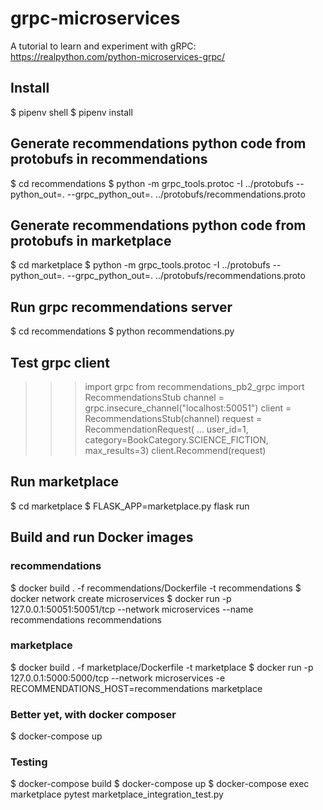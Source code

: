 # grpc-microservices

A tutorial to learn and experiment with gRPC: https://realpython.com/python-microservices-grpc/

## Install

$ pipenv shell
$ pipenv install

## Generate recommendations python code from protobufs in recommendations

$ cd recommendations
$ python -m grpc_tools.protoc -I ../protobufs --python_out=. --grpc_python_out=. ../protobufs/recommendations.proto
## Generate recommendations python code from protobufs in marketplace

$ cd marketplace
$ python -m grpc_tools.protoc -I ../protobufs --python_out=. --grpc_python_out=. ../protobufs/recommendations.proto

## Run grpc recommendations server

$ cd recommendations
$ python recommendations.py

## Test grpc client

>>> import grpc
>>> from recommendations_pb2_grpc import RecommendationsStub
>>> channel = grpc.insecure_channel("localhost:50051")
>>> client = RecommendationsStub(channel)
>>> request = RecommendationRequest(
...    user_id=1, category=BookCategory.SCIENCE_FICTION, max_results=3)
>>> client.Recommend(request)

## Run marketplace

$ cd marketplace
$ FLASK_APP=marketplace.py flask run

## Build and run Docker images

### recommendations

$ docker build . -f recommendations/Dockerfile -t recommendations
$ docker network create microservices
$ docker run -p 127.0.0.1:50051:50051/tcp --network microservices --name recommendations recommendations

### marketplace

$ docker build . -f marketplace/Dockerfile -t marketplace
$ docker run -p 127.0.0.1:5000:5000/tcp --network microservices -e RECOMMENDATIONS_HOST=recommendations marketplace

### Better yet, with docker composer

$ docker-compose up

### Testing

$ docker-compose build
$ docker-compose up
$ docker-compose exec marketplace pytest marketplace_integration_test.py
